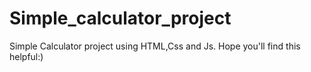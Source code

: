 # Simple_calculator_project
Simple Calculator project using HTML,Css and Js.
Hope you'll find this helpful:)
